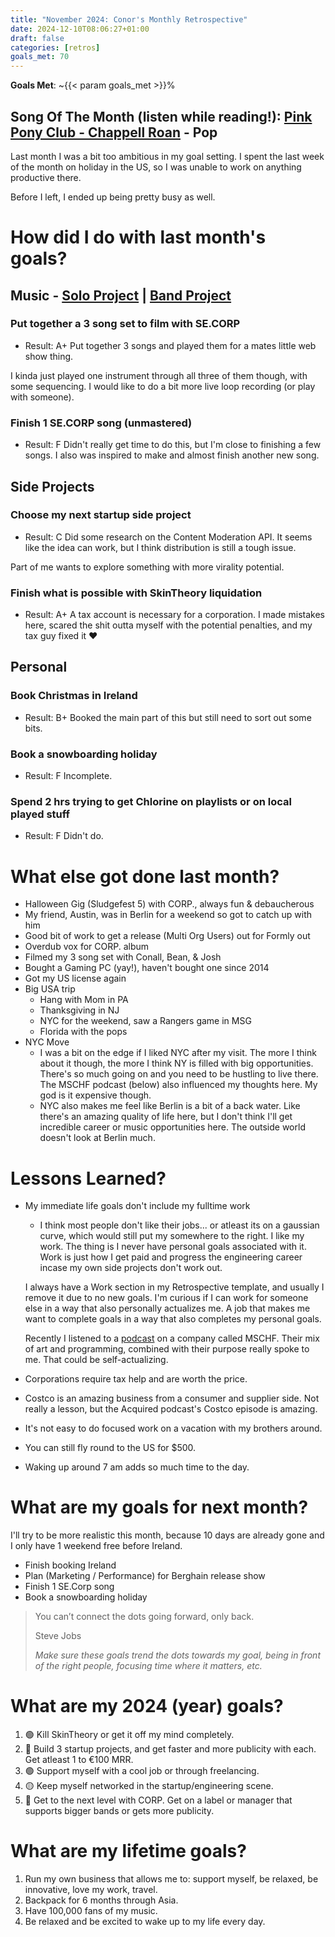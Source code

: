 ```yaml
---
title: "November 2024: Conor's Monthly Retrospective"
date: 2024-12-10T08:06:27+01:00
draft: false
categories: [retros]
goals_met: 70
---
```


**Goals Met**: ~{{< param goals_met >}}%

**Song Of The Month** (listen while reading!): [Pink Pony Club - Chappell Roan](https://open.spotify.com/track/1k2pQc5i348DCHwbn5KTdc?si=853c919e06224cae) - Pop
---

Last month I was a bit too ambitious in my goal setting. I spent the last week of the month on holiday in the US, so I was unable to work on anything productive there.

Before I left, I ended up being pretty busy as well.

# How did I do with last month's goals?

## Music - [Solo Project](www.linktr.ee/se.corp) | [Band Project](www.corp.band)
### Put together a 3 song set to film with SE.CORP
- Result: A+
Put together 3 songs and played them for a mates little web show thing.

I kinda just played one instrument through all three of them though, with some sequencing. I would like to do a bit more live loop recording (or play with someone).

### Finish 1 SE.CORP song (unmastered)
- Result: F
Didn't really get time to do this, but I'm close to finishing a few songs.
I also was inspired to make and almost finish another new song.

## Side Projects
### Choose my next startup side project
- Result: C
Did some research on the Content Moderation API. It seems like the idea can work, but I think distribution is still a tough issue.

Part of me wants to explore something with more virality potential.
### Finish what is possible with SkinTheory liquidation
- Result: A+
A tax account is necessary for a corporation. I made mistakes here, scared the shit outta myself with the potential penalties, and my tax guy fixed it ❤️

## Personal
### Book Christmas in Ireland
- Result: B+
Booked the main part of this but still need to sort out some bits.

### Book a snowboarding holiday
- Result: F
Incomplete.

### Spend 2 hrs trying to get Chlorine on playlists or on local played stuff
- Result: F
Didn't do.

# What else got done last month?
- Halloween Gig (Sludgefest 5) with CORP., always fun & debaucherous
- My friend, Austin, was in Berlin for a weekend so got to catch up with him
- Good bit of work to get a release (Multi Org Users) out for Formly out
- Overdub vox for CORP. album
- Filmed my 3 song set with Conall, Bean, & Josh
- Bought a Gaming PC (yay!), haven't bought one since 2014
- Got my US license again
- Big USA trip
  - Hang with Mom in PA
  - Thanksgiving in NJ
  - NYC for the weekend, saw a Rangers game in MSG
  - Florida with the pops
- NYC Move
  - I was a bit on the edge if I liked NYC after my visit. The more I think about it though, the more I think NY is filled with big opportunities. There's so much going on and you need to be hustling to live there. The MSCHF podcast (below) also influenced my thoughts here. My god is it expensive though.
  - NYC also makes me feel like Berlin is a bit of a back water. Like there's an amazing quality of life here, but I don't think I'll get incredible career or music opportunities here. The outside world doesn't look at Berlin much.

# Lessons Learned?
- My immediate life goals don't include my fulltime work
  - I think most people don't like their jobs... or atleast its on a gaussian curve, which would still put my somewhere to the right. I like my work. The thing is I never have personal goals associated with it. Work is just how I get paid and progress the engineering career incase my own side projects don't work out.
  
  I always have a Work section in my Retrospective template, and usually I remove it due to no new goals. I'm curious if I can work for someone else in a way that also personally actualizes me. A job that makes me want to complete goals in a way that also completes my personal goals.

  Recently I listened to a [podcast](https://podcasts.apple.com/us/podcast/invest-like-the-best-with-patrick-oshaughnessy/id1154105909?i=1000678262965) on a company called MSCHF. Their mix of art and programming, combined with their purpose really spoke to me. That could be self-actualizing.
- Corporations require tax help and are worth the price.
- Costco is an amazing business from a consumer and supplier side. Not really a lesson, but the Acquired podcast's Costco episode is amazing.
- It's not easy to do focused work on a vacation with my brothers around.
- You can still fly round to the US for $500.
- Waking up around 7 am adds so much time to the day.

# What are my goals for next month?
I'll try to be more realistic this month, because 10 days are already gone and I only have 1 weekend free before Ireland.

- Finish booking Ireland
- Plan (Marketing / Performance) for Berghain release show 
- Finish 1 SE.Corp song
- Book a snowboarding holiday

> You can’t connect the dots going forward, only back.
> 
>Steve Jobs
> 
> *Make sure these goals trend the dots towards my goal, being in front of the right people, focusing time where it matters, etc.*

# What are my 2024 (year) goals?

1. 🟢 Kill SkinTheory or get it off my mind completely.
2. 🔴 Build 3 startup projects, and get faster and more publicity with each. Get atleast 1 to €100 MRR.
3. 🟢 Support myself with a cool job or through freelancing.
4. 🟡 Keep myself networked in the startup/engineering scene.
5. 🔴 Get to the next level with CORP. Get on a label or manager that supports bigger bands or gets more publicity.

# What are my lifetime goals?

1. Run my own business that allows me to: support myself, be relaxed, be innovative, love my work, travel.
2. Backpack for 6 months through Asia.
3. Have 100,000 fans of my music.
4. Be relaxed and be excited to wake up to my life every day.